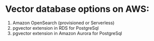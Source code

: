 # Vector database options on AWS:
1. Amazon OpenSearch (provisioned or Serverless)
2. pgvector extension in RDS for PostgreSql
3. pgvector extension in Amazon Aurora for PostgreSql
